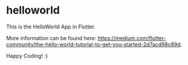 # helloworld

This is the HelloWorld App in Flutter.

More information can be found here: https://medium.com/flutter-community/the-hello-world-tutorial-to-get-you-started-2d7acd98c89d.

Happy Coding! :) 


